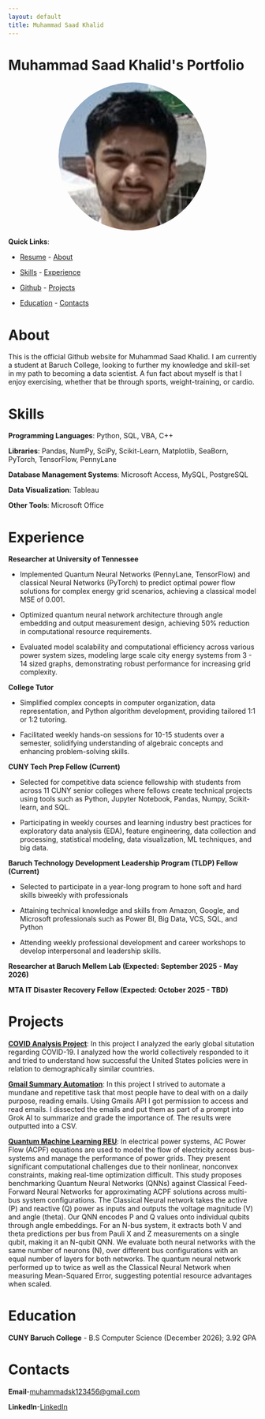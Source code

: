 ```yaml
---
layout: default
title: Muhammad Saad Khalid
---
```

# Muhammad Saad Khalid's Portfolio
<p align="center" width="100%"> 
  <img width="33%" 
       src="https://raw.githubusercontent.com/MSK59/MSK59.github.io/refs/heads/main/Portrait.jpg"
       style="width: 300px; height: 300px; object-fit: cover; border-radius: 50%; display: block; margin: 0 auto;"> 
</p>

**Quick Links**:
  
- [Resume](https://github.com/MSK59/MSK59.github.io/blob/main/Muhammad%20Khalid%20(AI)%20D26%20Resume.pdf)          - [About](#About)

- [Skills](#Skills)          - [Experience](#Experience)

- [Github](https://github.com/MSK59)          - [Projects](#Projects)

- [Education](#Education)          - [Contacts](#Contacts)

# About
This is the official Github website for Muhammad Saad Khalid. I am currently a student at Baruch College, looking to further my knowledge and skill-set in my path to becoming a data scientist. A fun fact about myself is that I enjoy exercising, whether that be through sports, weight-training, or cardio.

# Skills
**Programming Languages**: Python, SQL, VBA, C++

**Libraries**: Pandas, NumPy, SciPy, Scikit-Learn, Matplotlib, SeaBorn, PyTorch, TensorFlow, PennyLane

**Database Management Systems**: Microsoft Access, MySQL, PostgreSQL

**Data Visualization**: Tableau

**Other Tools**: Microsoft Office

# Experience
**Researcher at University of Tennessee** 

- Implemented Quantum Neural Networks (PennyLane, TensorFlow) and classical Neural Networks (PyTorch) to predict optimal power flow solutions for complex energy grid scenarios, achieving a classical model MSE of 0.001.

- Optimized quantum neural network architecture through angle embedding and output measurement design, achieving 50% reduction in computational resource requirements.

- Evaluated model scalability and computational efficiency across various power system sizes, modeling large scale city energy systems from 3 - 14 sized graphs, demonstrating robust performance for increasing grid complexity.

**College Tutor**                  

- Simplified complex concepts in computer organization, data representation, and Python algorithm development, providing tailored 1:1 or 1:2 tutoring.

- Facilitated weekly hands-on sessions for 10-15 students over a semester, solidifying understanding of algebraic concepts and enhancing problem-solving skills.

**CUNY Tech Prep Fellow (Current)** 

- Selected for competitive data science fellowship with students from across 11 CUNY senior colleges where fellows create technical projects using tools such as Python, Jupyter Notebook, Pandas, Numpy, Scikit-learn, and SQL.

- Participating in weekly courses and learning industry best practices for exploratory data analysis (EDA), feature engineering, data collection and processing, statistical modeling, data visualization, ML techniques, and big data.

**Baruch Technology Development Leadership Program (TLDP) Fellow (Current)**

- Selected to participate in a year-long program to hone soft and hard skills biweekly with professionals

- Attaining technical knowledge and skills from Amazon, Google, and Microsoft professionals such as Power BI, Big Data, VCS, SQL, and Python

- Attending weekly professional development and career workshops to develop interpersonal and leadership skills.

**Researcher at Baruch Mellem Lab (Expected: September 2025 - May 2026)**

**MTA IT Disaster Recovery Fellow (Expected: October 2025 - TBD)**

# Projects
[**COVID Analysis Project**](https://github.com/MSK59/COVIDAnalysis): In this project I analyzed the early global situtation regarding COVID-19. I analyzed how the world collectively responded to it and tried to understand how successful the United States policies were in relation to demographically similar countries. 

[**Gmail Summary Automation**](https://github.com/MSK59/Gmail_Summary_Automation): In this project I strived to automate a mundane and repetitive task that most people have to deal with on a daily purpose, reading emails. Using Gmails API I got permission to access and read emails. I dissected the emails and put them as part of a prompt into Grok AI to summarize and grade the importance of. The results were outputted into a CSV.

[**Quantum Machine Learning REU**](https://github.com/Vilcius/qnn_power_flow): In electrical power systems, AC Power Flow (ACPF) equations are used to model the flow of electricity across bus-systems and manage the performance of power grids. They present significant computational challenges due to their nonlinear, nonconvex constraints, making real-time optimization difficult. This study proposes benchmarking Quantum Neural Networks (QNNs) against Classical Feed-Forward Neural Networks for approximating ACPF solutions across multi-bus system configurations. The Classical Neural network takes the active (P) and reactive (Q) power as inputs and outputs the voltage magnitude (V) and angle (theta). Our QNN encodes P and Q values onto individual qubits through angle embeddings. For an N-bus system, it extracts both V and theta predictions per bus from Pauli X and Z measurements on a single qubit, making it an N-qubit QNN. We evaluate both neural networks with the same number of neurons (N), over different bus configurations with an equal number of layers for both networks. The quantum neural network performed up to twice as well as the Classical Neural Network when measuring Mean-Squared Error, suggesting potential resource advantages when scaled.

# Education
**CUNY Baruch College** - B.S Computer Science (December 2026); 3.92 GPA

# Contacts
**Email**-<a href="mailto:muhammadsk123456@gmail.com">muhammadsk123456@gmail.com</a>

**LinkedIn**-[LinkedIn](https://www.linkedin.com/in/muhammad-khalid-58bbb3281/)
